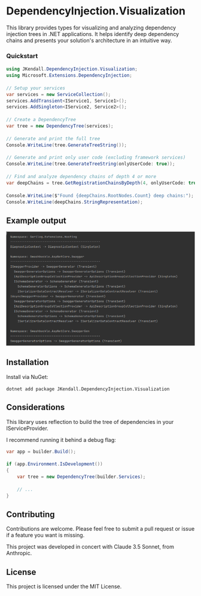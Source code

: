 # DependencyInjection.Visualization

This library provides types for visualizing and analyzing dependency injection trees in .NET applications. It helps identify deep dependency chains and presents your solution's architecture in an intuitive way.

### Quickstart

```csharp
using JKendall.DependencyInjection.Visualization;
using Microsoft.Extensions.DependencyInjection;

// Setup your services
var services = new ServiceCollection();
services.AddTransient<IService1, Service1>();
services.AddSingleton<IService2, Service2>();

// Create a DependencyTree
var tree = new DependencyTree(services);

// Generate and print the full tree
Console.WriteLine(tree.GenerateTreeString());

// Generate and print only user code (excluding framework services)
Console.WriteLine(tree.GenerateTreeString(onlyUserCode: true));

// Find and analyze dependency chains of depth 4 or more
var deepChains = tree.GetRegistrationChainsByDepth(4, onlyUserCode: true);

Console.WriteLine($"Found {deepChains.RootNodes.Count} deep chains:");
Console.WriteLine(deepChains.StringRepresentation);
```

## Example output

![img.png](img.png)

## Installation

Install via NuGet:

`dotnet add package JKendall.DependencyInjection.Visualization`

## Considerations

This library uses reflection to build the tree of dependencies in your IServiceProvider.

I recommend running it behind a debug flag:

```csharp
var app = builder.Build();

if (app.Environment.IsDevelopment())
{
    var tree = new DependencyTree(builder.Services);

    // ...
}
```

## Contributing
Contributions are welcome. Please feel free to submit a pull request or issue if a feature you want is missing.

This project was developed in concert with Claude 3.5 Sonnet, from Anthropic.

## License
This project is licensed under the MIT License.